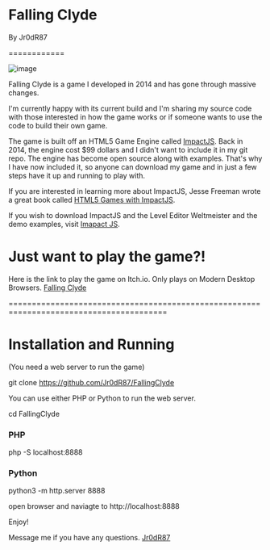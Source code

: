 Falling Clyde
============

By Jr0dR87

============

![image](https://user-images.githubusercontent.com/1922801/111210615-d4209280-85a3-11eb-832e-5a377ea376bc.png)

Falling Clyde is a game I developed in 2014 and has gone through massive changes.

I'm currently happy with its current build and I'm sharing my source code with those interested
in how the game works or if someone wants to use the code to build their own game. 

The game is built off an HTML5 Game Engine called [ImpactJS](https://github.com/phoboslab/impact). Back in 2014, the engine cost $99 dollars 
and I didn't want to include it in my git repo. The engine has become open source along with examples. That's why I have now included it, so anyone can download my game and in just a few steps have it up and running to play with.

If you are interested in learning more about ImpactJS, Jesse Freeman wrote a great book called 
[HTML5 Games with ImpactJS](https://www.amazon.com/Building-HTML5-Games-ImpactJS-Introduction-ebook/dp/B007AU3D70).

If you wish to download ImpactJS and the Level Editor Weltmeister and the demo examples, visit [Imapact JS](https://impactjs.com/download).

# Just want to play the game?!
Here is the link to play the game on Itch.io. Only plays on Modern Desktop Browsers.
[Falling Clyde](https://jr0dr87.itch.io/falling-clyde)

========================================================================================

# Installation and Running
(You need a web server to run the game)

git clone https://github.com/Jr0dR87/FallingClyde

You can use either PHP or Python to run the web server.

cd FallingClyde

### PHP 
php -S localhost:8888

### Python
python3 -m http.server 8888

open browser and naviagte to http://localhost:8888 

Enjoy!

Message me if you have any questions.
[Jr0dR87](https://twitter.com/Jr0dR87)
